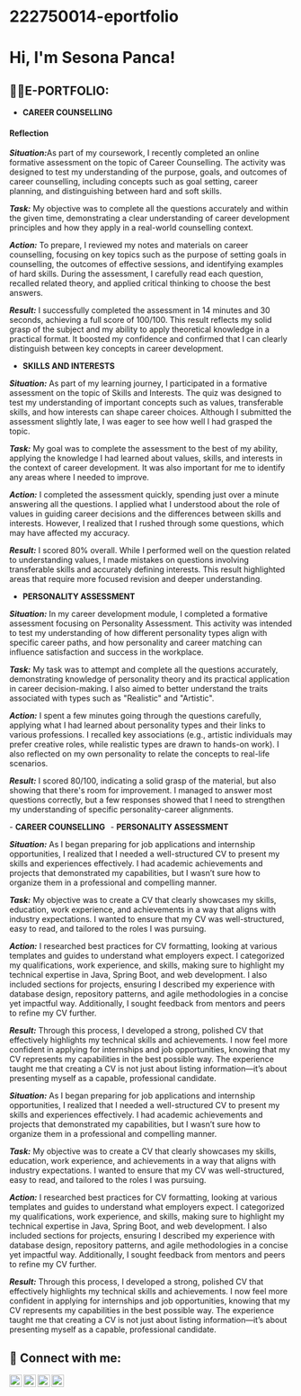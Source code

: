 # 222750014-eportfolio
<h1>Hi, I'm Sesona Panca!</h1>

<h2>👨‍💻E-PORTFOLIO:</h2>

- <b>CAREER COUNSELLING </b>
<h4>Reflection</h4>
<p><b><i>Situation:</b></i>As part of my coursework, I recently completed an online formative assessment on the topic of Career Counselling. The activity was designed to test my understanding of the purpose, goals, and outcomes of career counselling, including concepts such as goal setting, career planning, and distinguishing between hard and soft skills. </p>

<p><b><i>Task:</b></i>
My objective was to complete all the questions accurately and within the given time, demonstrating a clear understanding of career development principles and how they apply in a real-world counselling context. </p>
  
<p><b><i>Action:</b></i>
To prepare, I reviewed my notes and materials on career counselling, focusing on key topics such as the purpose of setting goals in counselling, the outcomes of effective sessions, and identifying examples of hard skills. During the assessment, I carefully read each question, recalled related theory, and applied critical thinking to choose the best answers.
<p><b><i>Result:</b></i>
I successfully completed the assessment in 14 minutes and 30 seconds, achieving a full score of 100/100. This result reflects my solid grasp of the subject and my ability to apply theoretical knowledge in a practical format. It boosted my confidence and confirmed that I can clearly distinguish between key concepts in career development.</p>
  
- <b>SKILLS AND INTERESTS </b>
<p><b><i>Situation:</b></i>
As part of my learning journey, I participated in a formative assessment on the topic of Skills and Interests. The quiz was designed to test my understanding of important concepts such as values, transferable skills, and how interests can shape career choices. Although I submitted the assessment slightly late, I was eager to see how well I had grasped the topic. </p>
<p><b><i>Task:</b></i>
My goal was to complete the assessment to the best of my ability, applying the knowledge I had learned about values, skills, and interests in the context of career development. It was also important for me to identify any areas where I needed to improve. </p>
<p><b><i>Action:</b></i>
I completed the assessment quickly, spending just over a minute answering all the questions. I applied what I understood about the role of values in guiding career decisions and the differences between skills and interests. However, I realized that I rushed through some questions, which may have affected my accuracy.</p>
<p><b><i>Result:</b></i>
I scored 80% overall. While I performed well on the question related to understanding values, I made mistakes on questions involving transferable skills and accurately defining interests. This result highlighted areas that require more focused revision and deeper understanding.</p>

- <b>PERSONALITY ASSESSMENT   </b>

<p><b><i>Situation:</b></i>
In my career development module, I completed a formative assessment focusing on Personality Assessment. This activity was intended to test my understanding of how different personality types align with specific career paths, and how personality and career matching can influence satisfaction and success in the workplace.</p>
<p><b><i>Task:</b></i>
My task was to attempt and complete all the questions accurately, demonstrating knowledge of personality theory and its practical application in career decision-making. I also aimed to better understand the traits associated with types such as "Realistic" and "Artistic".</p>
<p><b><i>Action:</b></i>
I spent a few minutes going through the questions carefully, applying what I had learned about personality types and their links to various professions. I recalled key associations (e.g., artistic individuals may prefer creative roles, while realistic types are drawn to hands-on work). I also reflected on my own personality to relate the concepts to real-life scenarios.</p>
<p><b><i>Result:</b></i>
I scored 80/100, indicating a solid grasp of the material, but also showing that there's room for improvement. I managed to answer most questions correctly, but a few responses showed that I need to strengthen my understanding of specific personality-career alignments.</p>
- <b>CAREER COUNSELLING </b>   
- <b>PERSONALITY ASSESSMENT   </b>
<p><b><i>Situation:</b></i>
As I began preparing for job applications and internship opportunities, I realized that I needed a well-structured CV to present my skills and experiences effectively. I had academic achievements and projects that demonstrated my capabilities, but I wasn’t sure how to organize them in a professional and compelling manner.</p>
<p><b><i>Task:</b></i>
My objective was to create a CV that clearly showcases my skills, education, work experience, and achievements in a way that aligns with industry expectations. I wanted to ensure that my CV was well-structured, easy to read, and tailored to the roles I was pursuing.</p>
<p><b><i>Action:</b></i>
I researched best practices for CV formatting, looking at various templates and guides to understand what employers expect. I categorized my qualifications, work experience, and skills, making sure to highlight my technical expertise in Java, Spring Boot, and web development. I also included sections for projects, ensuring I described my experience with database design, repository patterns, and agile methodologies in a concise yet impactful way. Additionally, I sought feedback from mentors and peers to refine my CV further.</p>
<p><b><i>Result:</b></i>
Through this process, I developed a strong, polished CV that effectively highlights my technical skills and achievements. I now feel more confident in applying for internships and job opportunities, knowing that my CV represents my capabilities in the best possible way. The experience taught me that creating a CV is not just about listing information—it’s about presenting myself as a capable, professional candidate.</p>

<p><b><i>Situation:</b></i>
As I began preparing for job applications and internship opportunities, I realized that I needed a well-structured CV to present my skills and experiences effectively. I had academic achievements and projects that demonstrated my capabilities, but I wasn’t sure how to organize them in a professional and compelling manner.</p>
<p><b><i>Task:</b></i>
My objective was to create a CV that clearly showcases my skills, education, work experience, and achievements in a way that aligns with industry expectations. I wanted to ensure that my CV was well-structured, easy to read, and tailored to the roles I was pursuing.</p>
<p><b><i>Action:</b></i>
I researched best practices for CV formatting, looking at various templates and guides to understand what employers expect. I categorized my qualifications, work experience, and skills, making sure to highlight my technical expertise in Java, Spring Boot, and web development. I also included sections for projects, ensuring I described my experience with database design, repository patterns, and agile methodologies in a concise yet impactful way. Additionally, I sought feedback from mentors and peers to refine my CV further.</p>
<p><b><i>Result:</b></i>
Through this process, I developed a strong, polished CV that effectively highlights my technical skills and achievements. I now feel more confident in applying for internships and job opportunities, knowing that my CV represents my capabilities in the best possible way. The experience taught me that creating a CV is not just about listing information—it’s about presenting myself as a capable, professional candidate.</p>







<h2> 🤳 Connect with me:</h2>

[<img align="left" alt="JoshMadakor | YouTube" width="22px" src="https://cdn.jsdelivr.net/npm/simple-icons@v3/icons/youtube.svg" />][youtube]
[<img align="left" alt="JoshMadakor | Twitter" width="22px" src="https://cdn.jsdelivr.net/npm/simple-icons@v3/icons/twitter.svg" />][twitter]
[<img align="left" alt="JoshMadakor | LinkedIn" width="22px" src="https://cdn.jsdelivr.net/npm/simple-icons@v3/icons/linkedin.svg" />][linkedin]
[<img align="left" alt="JoshMadakor | Instagram" width="22px" src="https://cdn.jsdelivr.net/npm/simple-icons@v3/icons/instagram.svg" />][instagram]

[twitter]: https://twitter.com/joshmadakor
[youtube]: https://www.youtube.com/c/joshmadakor
[instagram]: https://www.instagram.com/joshmadakor/
[linkedin]: https://linkedin.com/in/joshmadakor

<!--
**joshmadakor1/joshmadakor1** is a ✨ _special_ ✨ repository because its `README.md` (this file) appears on your GitHub profile.

Here are some ideas to get you started:

- 🔭 I’m currently working on ...
- 🌱 I’m currently learning ...
- 👯 I’m looking to collaborate on ...
- 🤔 I’m looking for help with ...
- 💬 Ask me about ...
- 📫 How to reach me: ...
- 😄 Pronouns: ...
- ⚡ Fun fact: ...
-->
